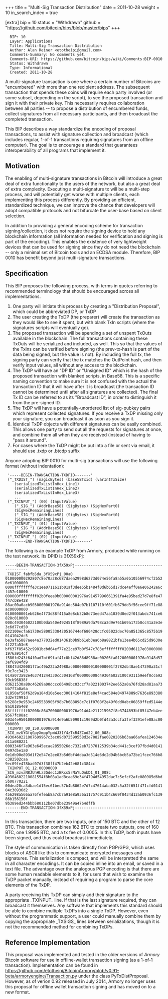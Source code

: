 +++
title = "Multi-Sig Transaction Distribution"
date = 2011-10-28
weight = 10
in_search_index = true

[extra]
bip = 10
status = "Withdrawn"
github = "https://github.com/bitcoin/bips/blob/master/bips"
+++

      BIP: 10
      Layer: Applications
      Title: Multi-Sig Transaction Distribution
      Author: Alan Reiner <etotheipi@gmail.com>
      Comments-Summary: No comments yet.
      Comments-URI: https://github.com/bitcoin/bips/wiki/Comments:BIP-0010
      Status: Withdrawn
      Type: Informational
      Created: 2011-10-28

A multi-signature transaction is one where a certain number of Bitcoins
are "encumbered" with more than one recipient address. The subsequent
transaction that spends these coins will require each party involved (or
some subset, depending on the script), to see the proposed transaction
and sign it with their private key. This necessarily requires
collaboration between all parties -- to propose a distribution of
encumbered funds, collect signatures from all necessary participants,
and then broadcast the completed transaction.

This BIP describes a way standardize the encoding of proposal
transactions, to assist with signature collection and broadcast (which
includes regular, 1-of-1 transactions requiring signatures from an
offline computer). The goal is to encourage a standard that guarantees
interoperability of all programs that implement it.

## Motivation

The enabling of multi-signature transactions in Bitcoin will introduce a
great deal of extra functionality to the users of the network, but also
a great deal of extra complexity. Executing a multi-signature tx will be
a multi-step process, and will potentially get worse with multiple
clients, each implementing this process differently. By providing an
efficient, standardized technique, we can improve the chance that
developers will adopt compatible protocols and not bifurcate the
user-base based on client selection.

In addition to providing a general encoding scheme for transaction
signing/collection, it does not require the signing device to hold any
blockchain information (all information needed for verification and
signing is part of the encoding). This enables the existence of very
lightweight devices that can be used for signing since they do not need
the blockchain -- only a minimal set of Bitcoin tools and an ECDSA
module. Therefore, BIP 0010 has benefit beyond just multi-signature
transactions.

## Specification

This BIP proposes the following process, with terms in quotes referring
to recommended terminology that should be encouraged across all
implementations.

1.  One party will initiate this process by creating a "Distribution
    Proposal", which could be abbreviated DP, or TxDP
2.  The user creating the TxDP (the preparer) will create the
    transaction as they would like to see it spent, but with blank TxIn
    scripts (where the signatures scripts will eventually go).
3.  The proposed transaction will be spending a set of unspent TxOuts
    available in the blockchain. The full transactions containing these
    TxOuts will be serialized and included, as well. This so that the
    values of the TxIns can be verified before signing (the prev-tx-hash
    is part of the data being signed, but the value is not). By
    including the full tx, the signing party can verify that the tx
    matches the OutPoint hash, and then verify input values, all without
    any access to the blockchain.
4.  The TxDP will have an "DP ID" or "Unsigned ID" which is the hash of
    the proposed transaction with blanked scripts, in Base58. This is a
    specific naming convention to make sure it is not confused with the
    actual the transaction ID that it will have after it is broadcast
    (the transaction ID cannot be determined until after all signatures
    are collected). The final Tx ID can be referred to as its "Broadcast
    ID", in order to distinguish it from the pre-signed ID.
5.  The TxDP will have a potentially-unordered list of sig-pubkey pairs
    which represent collected signatures. If you receive a TxDP missing
    only your signature, you can broadcast it as soon as you sign it.
6.  Identical TxDP objects with different signatures can be easily
    combined. This allows one party to send out all the requests for
    signatures at once, and combine them all when they are received
    (instead of having to "pass it around".
7.  For cases where the TxDP might be put into a file or sent via email,
    it should use .txdp or .btcdp suffix

Anyone adopting BIP 0010 for multi-sig transactions will use the
following format (without indentation):

     '-----BEGIN-TRANSACTION-TXDPID-------'
     ("_TXDIST_") (magicBytes) (base58Txid) (varIntTxSize)
        (serializedTxListInHex_Line1)
        (serializedTxListInHex_Line2)
        (serializedTxListInHex_Line3)
        ...
     ("_TXINPUT_") (00) (InputValue)
        ("_SIG_") (AddrBase58) (SigBytes) (SigHexPart0)
        (SigHexRemainingLines)
        ("_SIG_") (AddrBase58) (SigBytes) (SigHexPart0)
        (SigHexRemainingLines)
     ("_TXINPUT_") (01) (InputValue)
        ("_SIG_") (AddrBase58) (SigBytes) (SigHexPart0)
        (SigHexRemainingLines)
     ("_TXINPUT_") (02) (InputValue)
     '-------END-TRANSACTION-TXDPID-------'

The following is an example TxDP from Armory, produced while running on
the test network. Its DPID is 3fX59xPj:

</pre>

`-----BEGIN-TRANSACTION-3fX59xPj-------------------------------------------------`  
`_TXDIST_fabfb5da_3fX59xPj_00a0`  
`010000000292807c8e70a28c687daea2998d6273d074e56fa8a55a0b10556974cf2b526e61000000`  
`0000ffffffffe3c1ee0711611b01af3dee55b1484f0d6b65d17dce4eff0e6e06242e6cf457e10000`  
`000000ffffffff02b0feea0b000000001976a91457996661391fa4e95bed27d7e8fe47f47cb8e428`  
`88ac00a0acb9030000001976a914dc504e07b1107110f601fb679dd3f56cee9ff71e88ac00000000`  
`0100000001eb626e4f73d88f415a8e8cb32b8d73eed47aa1039d0ed2f013abdc741ce6828c010000`  
`008c493046022100b0da540e4924518f8989a9da798ca2d9e761b69a173b8cc41a3e3e3c6d77cd50`  
`022100ecfa61730e58005338420516744ef680428dcfc05022dec70a851365c8575b190141042dc5`  
`be3afa5887aee4a377032ed014361b0b9b61eb3ea6b8a8821bfe13ee4b65cd25d9630e4f227a53e8`  
`bf637f85452c9981bcbd64ef77e22ce97b0f547c783effffffff0200d6117e030000001976a914cf`  
`f580fd243f64f0ad7bf69faf41c0bf42d86d8988ac00205fa0120000001976a9148d573ef6984fd9`  
`f8847d420001f7ac49b222a24988ac000000000100000001f2782db40ae147398a31cff9c7cc3423`  
`014a073a92e463741244330cc304168f000000008c493046022100c9311b9eef0cc69219cb96838f`  
`dd621530a80c46269a00dccc66498bc03ccf7a0221003742ee652a0a76fd28ad81aa73bb7f7a0a6a`  
`81850af58f62d9a184d10e5eec30014104f815e8ef4cad584e04974889d7636e8933803d2e72991d`  
`b5288c9e953c2465533905f98b7b688898c7c1f0708f2e49f0dd0abc06859ffed5144e8a1018a4e8`  
`63ffffffff02008c8647000000001976a914d4e211215967f8e3744693bf85f47eb4ee9567fc88ac`  
`603d4e95010000001976a914e9a6b50901c1969d2b0fd43a3ccfa3fef3291efe88ac00000000`  
`_TXINPUT_00_150.00000000`  
`_SIG_mzUYGfqGpyXmppYpmWJ31Y4zTxR4ZCod22_00_008c`  
`4930460221007699967c3ec09d072599558d2e7082fae0820206b63aa66afea124634ed11a080221`  
`0003346f7e963e645ecae2855026dc7332eb7237012539b34cd441c3cef97fbd4d01410497d5e1a0`  
`0e1db90e893d1f2e547e2ee83b5d6bf4ddaa3d514e6dc2d94b6bcb5a72be1fcec766b8c382502caa`  
`9ec09fe478bad07d3f38ff47b2eb42e681c384cc`  
`_TXINPUT_01_12.00000000`  
`_SIG_mzvaN8JUhHLz3Gdec1zBRxs5rNaYLQnbD1_01_008c`  
`49304602210081554f8b08a1ad8caa69e34f4794d54952dac7c5efcf2afe080985d6bd5b00770221`  
`00dea20ca3dbae1d15ec61bec57b4b8062e7d7c47614aba032c5a32f651f471cfd014104c30936d2`  
`456298a566aa76fefeab8a7cb7a91e8a936a11757c911b4c669f0434d12ab0936fc13986b156156f`  
`9b389ed244bbb580112be07dbe23949a4764dffb`  
`-------END-TRANSACTION-3fX59xPj-------------------------------------------------`

</pre>

In this transaction, there are two inputs, one of 150 BTC and the other
of 12 BTC. This transaction combines 162 BTC to create two outputs, one
of 160 BTC, one 1.9995 BTC, and a tx fee of 0.0005. In this TxDP, both
inputs have been signed, and thus could broadcast immediately.

The style of communication is taken directly from PGP/GPG, which uses
blocks of ASCII like this to communicate encrypted messages and
signatures. This serialization is compact, and will be interpretted the
same in all character encodings. It can be copied inline into an email,
or saved in a text file. The advantage over the analogous PGP encoding
is that there are some human readable elements to it, for users that
wish to examine the TxDP packet manually, instead of requiring a program
to parse the core elements of the TxDP.

A party receiving this TxDP can simply add their signature to the
appropriate \_TXINPUT\_ line. If that is the last signature required,
they can broadcast it themselves. Any software that implements this
standard should be able to combine multiple TxDPs into a single TxDP.
However, even without the programmatic support, a user could manually
combine them by copying the appropriate \_TXSIGS\_ lines between
serializations, though it is not the recommended method for combining
TxDPs.

## Reference Implementation

This proposal was implemented and tested in the older versions of
*Armory* Bitcoin software for use in offline-wallet transaction signing
(as a 1-of-1 transaction). Implementation can be found in
<https://github.com/etotheipi/BitcoinArmory/blob/v0.91-beta/armoryengine/Transaction.py>
under the class PyTxDistProposal. However, as of verion 0.92 released in
July 2014, Armory no longer uses this proposal for offline wallet
transaction signing and has moved on to a new format.
